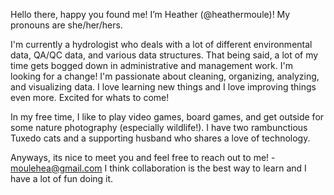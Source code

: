 Hello there, happy you found me! I’m Heather (@heathermoule)! My pronouns are she/her/hers.

I'm currently a hydrologist who deals with a lot of different environmental data, QA/QC data, and various data structures.
That being said, a lot of my time gets bogged down in administrative and management work. 
I'm looking for a change! I'm passionate about cleaning, organizing, analyzing, and visualizing data.
I love learning new things and I love improving things even more. Excited for whats to come!

In my free time, I like to play video games, board games, and get outside for some nature photography (especially wildlife!). 
I have two rambunctious Tuxedo cats and a supporting husband who shares a love of technology. 

Anyways, its nice to meet you and feel free to reach out to me! - moulehea@gmail.com
I think collaboration is the best way to learn and I have a lot of fun doing it. 

<!---
heathermoule/heathermoule is a ✨ special ✨ repository because its `README.md` (this file) appears on your GitHub profile.
You can click the Preview link to take a look at your changes.
--->
